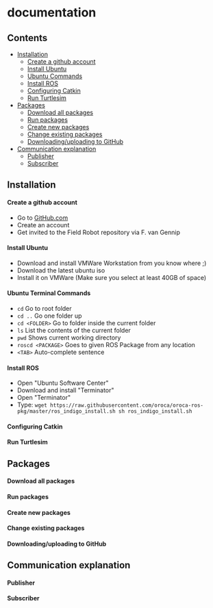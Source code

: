 # documentation
## Contents
- [Installation](#installation)
  - [Create a github account](#create-a-github-account)
  - [Install Ubuntu](#install-ubuntu)
  - [Ubuntu Commands](#ubuntu-terminal-commands)
  - [Install ROS](#install-ros)
  - [Configuring Catkin](#configuring-catkin)
  - [Run Turtlesim](#run-turtlesim)
- [Packages](#packages)
  - [Download all packages](#download-all-packages)
  - [Run packages](#run-packages)
  - [Create new packages](#create-new-packages)
  - [Change existing packages](#change-existing-packages)
  - [Downloading/uploading to GitHub](#downloadinguploading-to-github)
- [Communication explanation](#communication-explanation)
  - [Publisher](#publisher)
  - [Subscriber](#subscriber)

## Installation

#### Create a github account
- Go to [GitHub.com](https://github.com/)
- Create an account
- Get invited to the Field Robot repository via F. van Gennip

#### Install Ubuntu
- Download and install VMWare Workstation from you know where ;)
- Download the latest ubuntu iso
- Install it on VMWare (Make sure you select at least 40GB of space)

#### Ubuntu Terminal Commands
- `cd`              Go to root folder
- `cd ..`           Go one folder up
- `cd <FOLDER>`     Go to folder inside the current folder
- `ls`              List the contents of the current folder
- `pwd`             Shows current working directory
- `roscd <PACKAGE>` Goes to given ROS Package from any location
- `<TAB>`           Auto-complete sentence

#### Install ROS
- Open "Ubuntu Software Center"
- Download and install "Terminator"
- Open "Terminator"
- Type: `wget https://raw.githubusercontent.com/oroca/oroca-ros-pkg/master/ros_indigo_install.sh
sh ros_indigo_install.sh`

#### Configuring Catkin

#### Run Turtlesim

## Packages

#### Download all packages

#### Run packages

#### Create new packages

#### Change existing packages

#### Downloading/uploading to GitHub

## Communication explanation

#### Publisher

#### Subscriber








